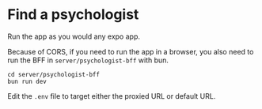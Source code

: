 # Find a psychologist

Run the app as you would any expo app.

Because of CORS, if you need to run the app in a browser, you also need to run the BFF in `server/psychologist-bff` with bun.

```
cd server/psychologist-bff
bun run dev
```

Edit the `.env` file to target either the proxied URL or default URL.
